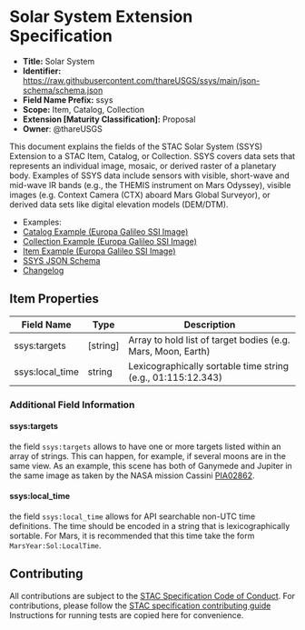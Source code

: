 # Solar System Extension Specification

- **Title:** Solar System
- **Identifier:** <https://raw.githubusercontent.com/thareUSGS/ssys/main/json-schema/schema.json>
- **Field Name Prefix:** ssys
- **Scope:** Item, Catalog, Collection
- **Extension [Maturity Classification]:** Proposal
- **Owner**: @thareUSGS

This document explains the fields of the STAC Solar System (SSYS) Extension to a STAC Item, Catalog, or Collection. 
SSYS covers data sets that represents an individual image, mosaic, or derived raster of a planetary body. Examples 
of SSYS data include sensors with visible, short-wave and mid-wave IR bands (e.g., the THEMIS instrument on Mars 
Odyssey), visible images (e.g. Context Camera (CTX) aboard Mars Global Surveyor), or derived data sets like digital 
elevation models (DEM/DTM).

- Examples:
- [Catalog Example (Europa Galileo SSI Image)](examples/catalog.json)
- [Collection Example (Europa Galileo SSI Image)](examples/collection.json)
- [Item Example (Europa Galileo SSI Image)](examples/item.json)
- [SSYS JSON Schema](json-schema/schema.json)
- [Changelog](./CHANGELOG.md)

## Item Properties

| Field Name      | Type        | Description |
| --------------- | ----------- | ----------- |
| ssys:targets    | [string]    | Array to hold list of target bodies (e.g. Mars, Moon, Earth) |
| ssys:local_time  | string      | Lexicographically sortable time string (e.g., 01:115:12.343) |

### Additional Field Information

#### ssys:targets

the field `ssys:targets` allows to have one or more targets listed within an array of strings. This can 
happen, for example, if several moons are in the same view. As an example, this scene has both of Ganymede
and Jupiter in the same image as taken by the NASA mission Cassini [PIA02862](https://photojournal.jpl.nasa.gov/catalog/PIA02862).

#### ssys:local_time

the field `ssys:local_time` allows for API searchable non-UTC time definitions. The time should be encoded in a string that is lexicographically sortable. For Mars, it is recommended that this time take the form `MarsYear:Sol:LocalTime`.

## Contributing

All contributions are subject to the
[STAC Specification Code of Conduct](https://github.com/radiantearth/stac-spec/blob/master/CODE_OF_CONDUCT.md).
For contributions, please follow the
[STAC specification contributing guide](https://github.com/radiantearth/stac-spec/blob/master/CONTRIBUTING.md) Instructions
for running tests are copied here for convenience.
